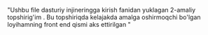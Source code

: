 "Ushbu file dasturiy injineringga kirish fanidan yuklagan 2-amaliy topshirig'im . Bu topshiriqda kelajakda amalga oshirmoqchi bo'lgan loyihamning front end qismi aks ettirilgan "
